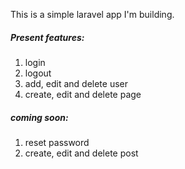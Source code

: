 This is a simple laravel app I'm building.

<h5>Present features:</h5>
<ol>
  <li>login</li>
  <li>logout</li>
  <li>add, edit and delete user</li>
  <li>create, edit and delete page</li>
</ol>

<h5>coming soon:</h5>
<ol>
   <li>reset password</li>
    <li>create, edit and delete post</li>
